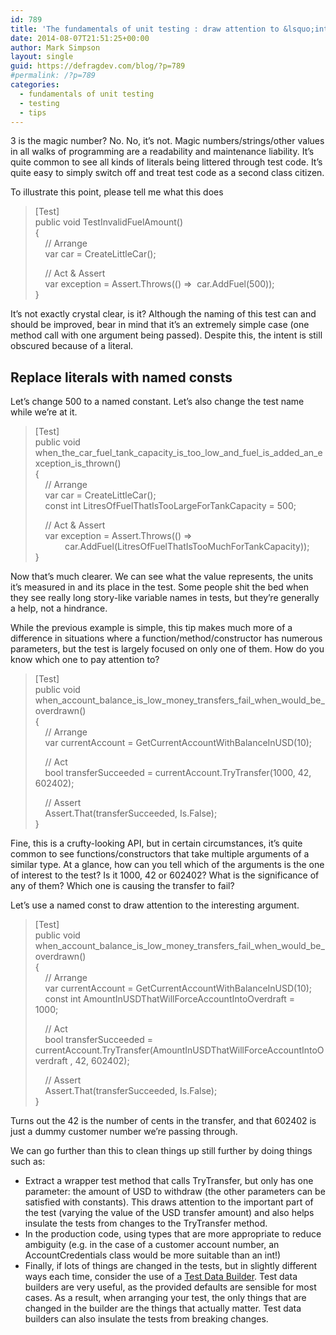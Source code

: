 ```yaml
---
id: 789
title: 'The fundamentals of unit testing : draw attention to &lsquo;interesting&rsquo; values'
date: 2014-08-07T21:51:25+00:00
author: Mark Simpson
layout: single
guid: https://defragdev.com/blog/?p=789
#permalink: /?p=789
categories:
  - fundamentals of unit testing
  - testing
  - tips
---
```

3 is the magic number? No. No, it&#8217;s not. Magic numbers/strings/other values in all walks of programming are a readability and maintenance liability. It’s quite common to see all kinds of literals being littered through test code. It’s quite easy to simply switch off and treat test code as a second class citizen.

To illustrate this point, please tell me what this does

> [Test]  
> public void TestInvalidFuelAmount()  
> {  
> &#160;&#160;&#160; // Arrange  
> &#160;&#160;&#160; var car = CreateLittleCar(); 
> 
> &#160;&#160;&#160; // Act & Assert  
> &#160;&#160;&#160; var exception = Assert.Throws<ArgumentException>(() =>&#160; car.AddFuel(500));  
> }

It&#8217;s not exactly crystal clear, is it? Although the naming of this test can and should be improved, bear in mind that it&#8217;s an extremely simple case (one method call with one argument being passed). Despite this, the intent is still obscured because of a literal.

<a name="Replace_magic_values_with_named_consts"></a> 

## Replace literals with named consts 

Let&#8217;s change 500 to a named constant. Let’s also change the test name while we’re at it.

> [Test]  
> public void when\_the\_car\_fuel\_tank\_capacity\_is\_too\_low\_and\_fuel\_is\_added\_an\_exception\_is\_thrown()  
> {  
> &#160;&#160;&#160; // Arrange  
> &#160;&#160;&#160; var car = CreateLittleCar();  
> &#160;&#160;&#160; const int LitresOfFuelThatIsTooLargeForTankCapacity = 500; 
> 
> &#160;&#160;&#160; // Act & Assert  
> &#160;&#160;&#160; var exception = Assert.Throws<ArgumentException>(() =>&#160;  
> &#160;&#160;&#160;&#160;&#160;&#160;&#160;&#160;&#160;&#160;&#160; car.AddFuel(LitresOfFuelThatIsTooMuchForTankCapacity));  
> }

Now that&#8217;s much clearer. We can see what the value represents, the units it&#8217;s measured in and its place in the test. Some people shit the bed when they see really long story-like variable names in tests, but they’re generally a help, not a hindrance.

While the previous example is simple, this tip makes much more of a difference in situations where a function/method/constructor has numerous parameters, but the test is largely focused on only one of them. How do you know which one to pay attention to?

> [Test]  
> public void when\_account\_balance\_is\_low\_money\_transfers\_fail\_when\_would\_be_overdrawn()  
> {  
> &#160;&#160;&#160; // Arrange  
> &#160;&#160;&#160; var currentAccount = GetCurrentAccountWithBalanceInUSD(10); 
> 
> &#160;&#160;&#160; // Act&#160;&#160;&#160;&#160;  
> &#160;&#160;&#160; bool transferSucceeded = currentAccount.TryTransfer(1000, 42, 602402); 
> 
> &#160;&#160;&#160; // Assert  
> &#160;&#160;&#160; Assert.That(transferSucceeded, Is.False);  
> }

Fine, this is a crufty-looking API, but in certain circumstances, it’s quite common to see functions/constructors that take multiple arguments of a similar type. At a glance, how can you tell which of the arguments is the one of interest to the test? Is it 1000, 42 or 602402? What is the significance of any of them? Which one is causing the transfer to fail?

Let’s use a named const to draw attention to the interesting argument.

> [Test]  
> public void when\_account\_balance\_is\_low\_money\_transfers\_fail\_when\_would\_be_overdrawn()  
> {  
> &#160;&#160;&#160; // Arrange  
> &#160;&#160;&#160; var currentAccount = GetCurrentAccountWithBalanceInUSD(10);  
> &#160;&#160;&#160; const int AmountInUSDThatWillForceAccountIntoOverdraft = 1000;&#160;&#160;&#160;&#160; 
> 
> &#160;&#160;&#160; // Act&#160;&#160;&#160;&#160;  
> &#160;&#160;&#160; bool transferSucceeded = currentAccount.TryTransfer(AmountInUSDThatWillForceAccountIntoOverdraft , 42, 602402); 
> 
> &#160;&#160;&#160; // Assert  
> &#160;&#160;&#160; Assert.That(transferSucceeded, Is.False);  
> }

Turns out the 42 is the number of cents in the transfer, and that 602402 is just a dummy customer number we’re passing through. 

We can go further than this to clean things up still further by doing things such as:

  * Extract a wrapper test method that calls TryTransfer, but only has one parameter: the amount of USD to withdraw (the other parameters can be satisfied with constants). This draws attention to the important part of the test (varying the value of the USD transfer amount) and also helps insulate the tests from changes to the TryTransfer method. 
  * In the production code, using types that are more appropriate to reduce ambiguity (e.g. in the case of a customer account number, an AccountCredentials class would be more suitable than an int!) 
  * Finally, if lots of things are changed in the tests, but in slightly different ways each time, consider the use of a [Test Data Builder](?p=147). Test data builders are very useful, as the provided defaults are sensible for most cases. As a result, when arranging your test, the only things that are changed in the builder are the things that actually matter. Test data builders can also insulate the tests from breaking changes.